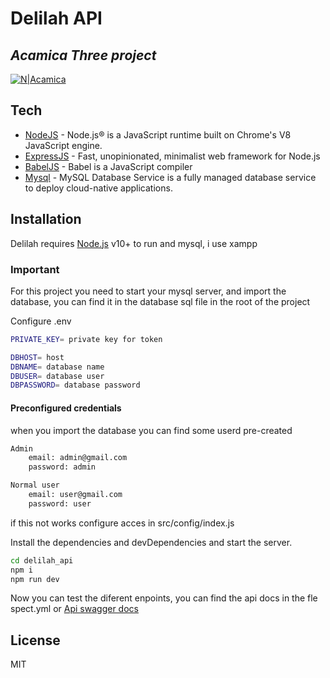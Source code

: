 # Delilah API
## _Acamica Three project_

[![N|Acamica](https://sc.acamica.com/icons/1j7w9h/social-300x300.png)](https://sc.acamica.com/icons/1j7w9h/social-300x300.png)

## Tech

- [NodeJS](hhttps://nodejs.org/) - Node.js® is a JavaScript runtime built on Chrome's V8 JavaScript engine.
- [ExpressJS](https://expressjs.com/) - Fast, unopinionated, minimalist web framework for Node.js
- [BabelJS](https://babeljs.io/) - Babel is a JavaScript compiler
- [Mysql](https://www.mysql.com/) - MySQL Database Service is a fully managed database service to deploy cloud-native applications. 

## Installation

Delilah requires [Node.js](https://nodejs.org/) v10+ to run and mysql, i use xampp

### Important

For this project you need to start your mysql server, and import the database, you can find it in the database sql file in the root of the project

Configure .env



```sh
PRIVATE_KEY= private key for token

DBHOST= host
DBNAME= database name
DBUSER= database user
DBPASSWORD= database password
```

#### Preconfigured credentials

when you import the database you can find some userd pre-created

```sh
Admin
    email: admin@gmail.com
    password: admin

Normal user
    email: user@gmail.com
    password: user
```

if this not works configure acces in src/config/index.js

Install the dependencies and devDependencies and start the server.

```sh
cd delilah_api
npm i
npm run dev
```

Now you can test the diferent enpoints,  you can find the api docs in the fle spect.yml or [Api swagger docs](https://app.swaggerhub.com/apis/kismusito/Delilah/1.0.0#/) 


## License

MIT